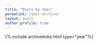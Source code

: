 ```yaml
---
title: "Posts by Year"
permalink: /year-archive/
layout: posts
author_profile: true
---
```

{% include archivelinks.html type="year"%}